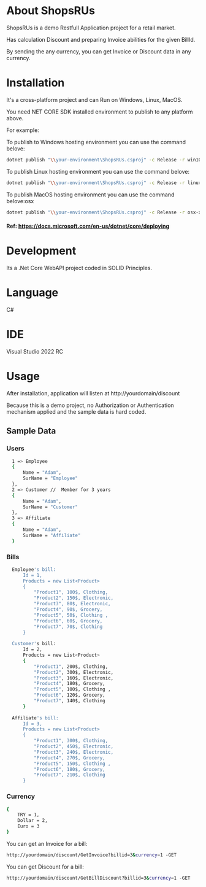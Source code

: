 # About ShopsRUs

ShopsRUs is a demo Restfull Application project for a retail market.

Has calculation Discount and preparing Invoice abilities for the given BillId.

By sending the any currency, you can get Invoice or Discount data in any currency.

# Installation

It's a cross-platform project and can Run on Windows, Linux, MacOS.

You need NET CORE SDK installed environment to publish to any platform above.

For example:

To publish to Windows hosting environment you can use the command belove:
```bash
dotnet publish "\\your-environment\ShopsRUs.csproj" -c Release -r win10-x64 -o "\\your-hosting-environment"
```

To publish Linux hosting environment you can use the command belove:
```bash
dotnet publish "\\your-environment\ShopsRUs.csproj" -c Release -r linux-x64 --self-contained -o "\\your-hosting-environment"
```

To publish MacOS hosting environment you can use the command belove:osx
```bash
dotnet publish "\\your-environment\ShopsRUs.csproj" -c Release -r osx-x64 --self-contained -o "\\your-hosting-environment"
```
#### Ref: https://docs.microsoft.com/en-us/dotnet/core/deploying

# Development

Its a .Net Core WebAPI project coded in SOLID Principles.

# Language
C#

# IDE
Visual Studio 2022 RC

# Usage

After installation, application will listen at http://yourdomain/discount

Because this is a demo project, no Authorization or Authentication mechanism applied
and the sample data is hard coded.

## Sample Data

###  Users
```bash
  1 => Employee
  {
      Name = "Adam",
      SurName = "Employee"
  },
  2 => Customer //  Member for 3 years
  {
      Name = "Adam",
      SurName = "Customer"
  },
  3 => Affiliate
  {
      Name = "Adam",
      SurName = "Affiliate"
  }
```

###  Bills
```bash
  Employee's bill:
      Id = 1,
      Products = new List<Product>
      {
          "Product1", 100$, Clothing,
          "Product2", 150$, Electronic,
          "Product3", 80$, Electronic,
          "Product4", 90$, Grocery,
          "Product5", 50$, Clothing ,
          "Product6", 60$, Grocery,
          "Product7", 70$, Clothing
      }
      
  Customer's bill:
      Id = 2,
      Products = new List<Product>
      {
          "Product1", 200$, Clothing,
          "Product2", 300$, Electronic,
          "Product3", 160$, Electronic,
          "Product4", 180$, Grocery,
          "Product5", 100$, Clothing ,
          "Product6", 120$, Grocery,
          "Product7", 140$, Clothing
      }
      
  Affiliate's bill:
      Id = 3,
      Products = new List<Product>
      {
          "Product1", 300$, Clothing,
          "Product2", 450$, Electronic,
          "Product3", 240$, Electronic,
          "Product4", 270$, Grocery,
          "Product5", 150$, Clothing ,
          "Product6", 180$, Grocery,
          "Product7", 210$, Clothing
      }
```

###  Currency
```bash
{
    TRY = 1,
    Dollar = 2,
    Euro = 3
}
```

You can get an Invoice for a bill:
```bash
http://yourdomain/discount/GetInvoice?billid=3&currency=1 -GET
```

You can get Discount for a bill:
```bash
http://yourdomain/discount/GetBillDiscount?billid=3&currency=1 -GET
```

